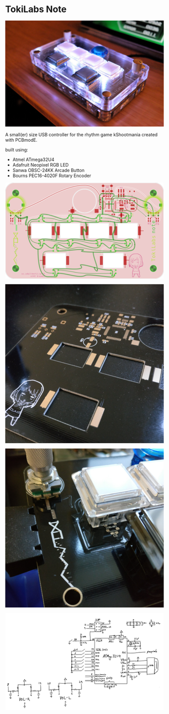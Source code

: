 # TokiLabs Note

![Image](Images/note.jpg)

A small(er) size USB controller for the rhythm game kShootmania created with PCBmodE.

built using:

* Atmel ATmega32U4 
* Adafruit Neopixel RGB LED
* Sanwa OBSC-24KK Arcade Button
* Bourns PEC16-4020F Rotary Encoder

![pcb](Images/pcb-render.png)

![bottom](Images/bottom.jpg)

![side](Images/side.jpg)

![schematic](Images/schematic.png)